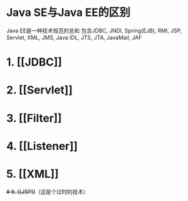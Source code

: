 
# Java SE与Java EE的区别

Java EE是一种技术规范的总和
包含JDBC, JNDI, Spring(EJB), RMI, JSP, Servlet, XML, JMS, Java IDL, JTS, JTA, JavaMail, JAF

# 1. [[JDBC]]

# 2. [[Servlet]]

# 3. [[Filter]]

# 4. [[Listener]]

# 5. [[XML]]

~~# 6. [[JSP]]~~（这是个过时的技术）